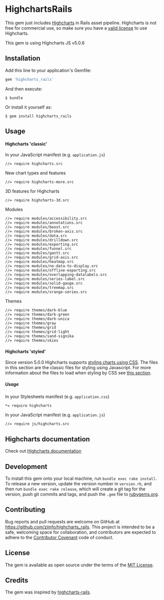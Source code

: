 # HighchartsRails

This gem just includes [Highcharts](http://highcharts.com/) in Rails asset pipeline.
Highcharts is not free for commercial use, so make sure you have a [valid license](http://highcharts.com/license) to use Highcharts.

This gem is using Highcharts JS v5.0.6

## Installation

Add this line to your application's Gemfile:

```ruby
gem 'highcharts_rails'
```

And then execute:

    $ bundle

Or install it yourself as:

    $ gem install highcharts_rails

## Usage

#### Highcharts 'classic'

In your JavaScript manifest (e.g. `application.js`)

    //= require highcharts.src

New chart types and features

    //= require highcharts-more.src
    
3D features for Highcharts 

    //= require highcharts-3d.src

Modules

    //= require modules/accessibility.src
    //= require modules/annotations.src
    //= require modules/boost.src
    //= require modules/broken-axis.src
    //= require modules/data.src
    //= require modules/drilldown.src
    //= require modules/exporting.src
    //= require modules/funnel.src
    //= require modules/gantt.src
    //= require modules/grid-axis.src
    //= require modules/heatmap.src
    //= require modules/no-data-to-display.src
    //= require modules/offline-exporting.src
    //= require modules/overlapping-datalabels.src
    //= require modules/series-label.src
    //= require modules/solid-gauge.src
    //= require modules/treemap.src
    //= require modules/xrange-series.src

Themes

    //= require themes/dark-blue
    //= require themes/dark-green
    //= require themes/dark-unica
    //= require themes/gray
    //= require themes/grid
    //= require themes/grid-light
    //= require themes/sand-signika
    //= require themes/skies

#### Highcharts 'styled'

Since version 5.0.0 Highcharts supports [styling charts using CSS](http://www.highcharts.com/docs/chart-design-and-style/style-by-css). The files in this section are the classic files for styling using Javascript. For more information about the files to load when styling by CSS see [this section](http://code.highcharts.com/#stylecss).

##### Usage

In your Stylesheets manifest (e.g. `application.css`)

    *= require highcharts

In your JavaScript manifest (e.g. `application.js`)

    //= require js/highcharts.src

## Highcharts documentation

Check out [Highcharts documentation](http://www.highcharts.com/docs)


## Development

To install this gem onto your local machine, run `bundle exec rake install`. To release a new version, update the version number in `version.rb`, and then run `bundle exec rake release`, which will create a git tag for the version, push git commits and tags, and push the `.gem` file to [rubygems.org](https://rubygems.org).

## Contributing

Bug reports and pull requests are welcome on GitHub at https://github.com/ziinfo/highcharts_rails. This project is intended to be a safe, welcoming space for collaboration, and contributors are expected to adhere to the [Contributor Covenant](http://contributor-covenant.org) code of conduct.


## License

The gem is available as open source under the terms of the [MIT License](http://opensource.org/licenses/MIT).

## Credits

The gem was inspired by [highcharts-rails](https://github.com/PerfectlyNormal/highcharts-rails).